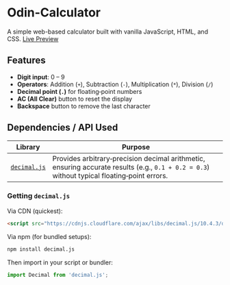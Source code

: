 # Odin-Calculator

A simple web-based calculator built with vanilla JavaScript, HTML, and CSS. [Live Preview](jdy7149.github.io/odin-calculator)


## Features

* **Digit input**: 0 – 9
* **Operators**: Addition (`+`), Subtraction (`-`), Multiplication (`*`), Division (`/`)
* **Decimal point (`.`)** for floating‑point numbers
* **AC (All Clear)** button to reset the display
* **Backspace** button to remove the last character

## Dependencies / API Used

| Library                                               | Purpose                                                                                                                                     |
| ----------------------------------------------------- | ------------------------------------------------------------------------------------------------------------------------------------------- |
| [`decimal.js`](https://mikemcl.github.io/decimal.js/) | Provides arbitrary‑precision decimal arithmetic, ensuring accurate results (e.g., `0.1 + 0.2 = 0.3`) without typical floating‑point errors. |

### Getting `decimal.js`

Via CDN (quickest):

```html
<script src="https://cdnjs.cloudflare.com/ajax/libs/decimal.js/10.4.3/decimal.min.js"></script>
```

Via npm (for bundled setups):

```bash
npm install decimal.js
```

Then import in your script or bundler:

```js
import Decimal from 'decimal.js';
```